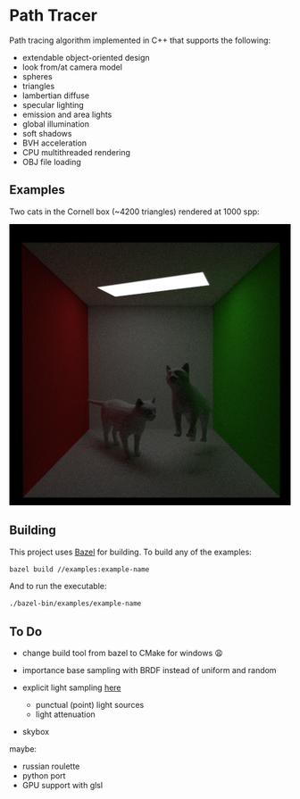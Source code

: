# Path Tracer

Path tracing algorithm implemented in C++ that supports the following:

- extendable object-oriented design
- look from/at camera model
- spheres
- triangles
- lambertian diffuse
- specular lighting
- emission and area lights
- global illumination
- soft shadows
- BVH acceleration
- CPU multithreaded rendering
- OBJ file loading

## Examples

Two cats in the Cornell box (~4200 triangles) rendered at 1000 spp:

![cats-example](examples/cats/cats.png)

## Building

This project uses [Bazel](https://bazel.build/install) for building. To build any of the examples:

```bash
bazel build //examples:example-name
```

And to run the executable:

```bash
./bazel-bin/examples/example-name
```

## To Do

- change build tool from bazel to CMake for windows :weary:

- importance base sampling with BRDF instead of uniform and random
- explicit light sampling [here](https://computergraphics.stackexchange.com/questions/5152/progressive-path-tracing-with-explicit-light-sampling/5153#5153?newreg=ba3a51d61bf64da5a1b3a589287511b2)
  - punctual (point) light sources
  - light attenuation
- skybox

maybe:

- russian roulette
- python port
- GPU support with glsl
